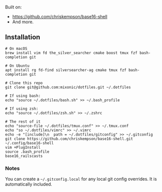 Built on:

* https://github.com/chriskempson/base16-shell
* And more.

## Installation

```
# On macOS
brew install vim fd the_silver_searcher cmake boost tmux fzf bash-completion git

# On Ubuntu
apt install rg fd-find silversearcher-ag cmake tmux fzf bash-completion git

# Clone this repo
git clone git@github.com:mixonic/dotfiles.git ~/.dotfiles

# If using bash:
echo "source ~/.dotfiles/bash.sh" >> ~/.bash_profile

# If using zsh:
echo "source ~/.dotfiles/zsh.sh" >> ~/.zshrc

# The rest of it
echo "source-file ~/.dotfiles/tmux.conf" >> ~/.tmux.conf
echo "so ~/.dotfiles/vimrc" >> ~/.vimrc
echo -e "[include]\n  path = ~/.dotfiles/gitconfig" >> ~/.gitconfig
git clone https://github.com/chriskempson/base16-shell.git ~/.config/base16-shell
vim +PlugInstall
source .bash_profile
base16_railscasts
```

### Notes

You can create a `~/.gitconfig.local` for any local git config overrides. It
is automatically included.
